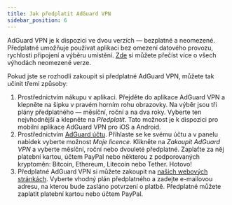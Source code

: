 ```yaml
---
title: Jak předplatit AdGuard VPN
sidebar_position: 6
---
```


AdGuard VPN je k dispozici ve dvou verzích — bezplatné a neomezené. Předplatné umožňuje používat aplikaci bez omezení datového provozu, rychlosti připojení a výběru umístění. [Zde](free-vs-unlimited.md) si můžete přečíst více o všech výhodách neomezené verze.

Pokud jste se rozhodli zakoupit si předplatné AdGuard VPN, můžete tak učinit třemi způsoby:

1. Prostřednictvím nákupu v aplikaci. Přejděte do aplikace AdGuard VPN a klepněte na šipku v pravém horním rohu obrazovky. Na výběr jsou tři plány předplatného — měsíční, roční a na dva roky. Vyberte ten nejvhodnější a klepněte na *Předplatit*. Tato možnost je k dispozici pro mobilní aplikace AdGuard VPN pro iOS a Android.
2. Prostřednictvím [AdGuard účtu](https://my.adguard.com/). Přihlaste se ke svému účtu a v panelu nabídek vyberte možnost *Moje licence*. Klikněte na *Zakoupit AdGuard VPN* a vyberte měsíční, roční nebo dvouleté předplatné. Zaplaťte za něj platební kartou, účtem PayPal nebo některou z podporovaných kryptoměn: Bitcoin, Ethereum, Litecoin nebo Tether. Hotovo!
3. Předplatné AdGuard VPN si můžete zakoupit na [našich webových stránkách](https://adguard-vpn.com/license.html). Vyberte vhodný plán předplatného a zadejte e-mailovou adresu, na kterou bude zasláno potvrzení o platbě. Předplatné můžete zaplatit platební kartou nebo účtem PayPal.